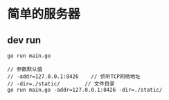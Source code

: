 # 简单的服务器

## dev run

```
go run main.go

// 参数默认值
// -addr=127.0.0.1:8426    // 侦听TCP网络地址
// -dir=./static/        // 文件目录
go run main.go -addr=127.0.0.1:8426 -dir=./static/
```
